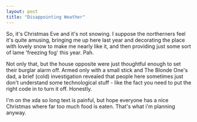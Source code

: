 ```yaml
---
layout: post
title: "Disappointing Weather"
---
```

So, it's Christmas Eve and it's not snowing. I suppose the northerners feel
it's quite amusing, bringing me up here last year and decorating the place
with lovely snow to make me nearly like it, and then providing just some sort
of lame 'freezing fog' this year. Pah.

Not only that, but the house opposite were just thoughtful enough to set their
burglar alarm off. Armed only with a small stick and The Blonde One's dad, a
brief (cold) investigation revealed that people here sometimes just don't
understand some technological stuff - like the fact you need to put the right
code in to turn it off. Honestly.

I'm on the xda so long text is painful, but hope everyone has a nice Christmas
where far too much food is eaten. That's what i'm planning anyway.


